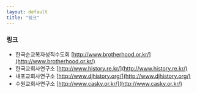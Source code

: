 ```yaml
---
layout: default
title: "링크"
---
```

<div class="py-2">
    <div class="container">
      <div class="row">
        <div class="text-center mx-auto">
          <h3 class="text-primary display-5">링크</h3>
        </div>
      </div>
    </div>
  </div>


- 한국순교복자성직수도회 [http://www.brotherhood.or.kr/](http://www.brotherhood.or.kr/)
- 한국교회사연구소 [http://www.history.re.kr/](http://www.history.re.kr/)
- 내포교회사연구소 [http://www.djhistory.org/](http://www.djhistory.org/)
- 수원교회사연구소 [http://www.casky.or.kr/](http://www.casky.or.kr/)
